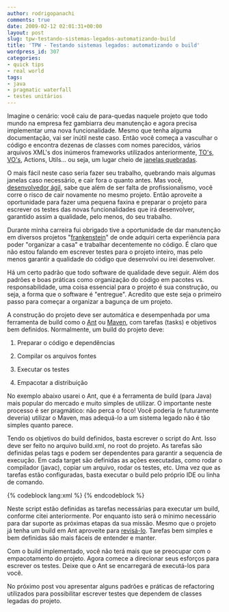```yaml
---
author: rodrigopanachi
comments: true
date: 2009-02-12 02:01:31+00:00
layout: post
slug: tpw-testando-sistemas-legados-automatizando-build
title: 'TPW - Testando sistemas legados: automatizando o build'
wordpress_id: 307
categories:
- quick tips
- real world
tags:
- java
- pragmatic waterfall
- testes unitários
---
```


Imagine o cenário: você caiu de para-quedas naquele projeto que todo mundo na empresa fez gambiarra deu manutenção e agora precisa implementar uma nova funcionalidade. Mesmo que tenha alguma documentação, vai ser inútil neste caso. Então você começa a vasculhar o código e encontra dezenas de classes com nomes parecidos, vários arquivos XML's dos inúmeros frameworks utilizados anteriormente, [TO's, VO's](http://www.fragmental.com.br/wiki/index.php/Evitando_VOs_e_BOs), Actions, Utils... ou seja, um lugar cheio de [janelas quebradas](http://blog.improveit.com.br/articles/2007/01/05/nada-de-janelas-quebradas).

O mais fácil neste caso seria fazer seu trabalho, quebrando mais algumas janelas caso necessário, e cair fora o quanto antes. Mas você, [desenvolvedor ágil](http://agilemanifesto.org/), sabe que além de ser falta de profissionalismo, você corre o risco de cair novamente no mesmo projeto. Então aproveite a oportunidade para fazer uma pequena faxina e preparar o projeto para escrever os testes das novas funcionalidades que irá desenvolver, garantido assim a qualidade, pelo menos, do seu trabalho.

Durante minha carreira fui obrigado tive a oportunidade de dar manutenção em diversos projetos "[frankenstein](http://blog.fragmental.com.br/2006/04/02/2006-o-inicio-da-arquitetura-heterogenea-java-ee-ou-qual-o-melhor-framework-web/)" de onde adquiri certa experiência para poder "organizar a casa" e trabalhar decentemente no código. É claro que não estou falando em escrever testes para o projeto inteiro, mas pelo menos garantir a qualidade do código que desenvolvi ou irei desenvolver.

Há um certo padrão que todo software de qualidade deve seguir. Além dos padrões e boas práticas como organização do código em pacotes vs. responsabilidade, uma coisa essencial para o projeto é sua construção, ou seja, a forma que o software é "entregue". Acredito que este seja o primeiro passo para começar a organizar a bagunça de um projeto.

A construção do projeto deve ser automática e desempenhada por uma ferramenta de build como o [Ant](http://ant.apache.org/index.html) ou [Maven](http://maven.apache.org/), com tarefas (tasks) e objetivos bem definidos. Normalmente, um build do projeto deve:




  1. Preparar o código e dependências


  2. Compilar os arquivos fontes


  3. Executar os testes


  4. Empacotar a distribuição


No exemplo abaixo usarei o Ant, que é a ferramenta de build (para Java) mais popular do mercado e muito simples de utilizar. O importante neste processo é ser pragmático: não perca o foco! Você poderia (e futuramente deveria) utilizar o Maven, mas adequá-lo a um sistema legado não é tão simples quanto parece.

Tendo os objetivos do build definidos, basta escrever o script do Ant. Isso deve ser feito no arquivo build.xml, no root do projeto. As tarefas são definidas pelas tags <target> e podem ser dependentes para garantir a sequencia de execução. Em cada target são definidas as ações executadas, como rodar o compilador (javac), copiar um arquivo, rodar os testes, etc. Uma vez que as tarefas estão configuradas, basta executar o build pelo próprio IDE ou linha de comando.


{% codeblock lang:xml %}
<project name="frank" default="package">
  <path id="classpath">
      <pathelement location="build/bin"/>
      <fileset dir="src">
          <include name="*.java"/>
      </fileset>
      <fileset dir="lib">
          <include name="*.jar"/>
      </fileset>
  </path>
  <target name="clean">
       <delete dir="build"/>
        <mkdir dir="build"/>
  </target>
  <target name="compile" depends="clean">
      <javac srcdir="src" destdir="build">
          <classpath refid="classpath"/>
      </javac>
  </target>
  <target name="test" depends="compile">
      <junit>
          <classpath refid="classpath"/>
          <batchtest>
              <fileset dir="build" includes="*Test"/>
          </batchtest>
      </junit>
  </target>
  <target name="package" depends="compile, test">
      <war destfile="frank.war" webxml="web/WEB-INF/web.xml">
      <classes dir="build"/>
  </target>
</project>
{% endcodeblock %}


Neste script estão definidas as tarefas necessárias para executar um build, conforme citei anteriormente. Por enquanto isto será o mínimo necessário para dar suporte as próximas etapas da sua missão. Mesmo que o projeto já tenha um build em Ant aproveite para [revisá-lo](http://www.onjava.com/pub/a/onjava/2003/12/17/ant_bestpractices.html). Tarefas bem simples e bem definidas são mais fáceis de entender e manter.

Com o build implementado, você não terá mais que se preocupar com o empacotamento do projeto. Agora comece a direcionar seus esforços para escrever os testes. Deixe que o Ant se encarregará de executá-los para você.

No próximo post vou apresentar alguns padrões e práticas de refactoring utilizados para possibilitar escrever testes que dependem de classes legadas do projeto.
